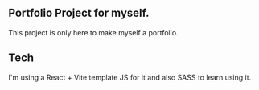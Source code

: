## Portfolio Project for myself.

This project is only here to make myself a portfolio.

## Tech

I'm using a React + Vite template JS for it and also SASS to learn using it.
